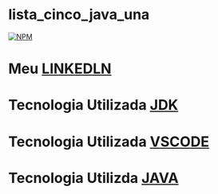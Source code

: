 # lista_cinco_java_una

[![NPM](https://img.shields.io/npm/l/react)](https://github.com/Maclalino/lista-tres-java-una/blob/main/LICENSE)
#  Meu [LINKEDLN](https://www.linkedin.com/in/maria-clara-marques-lino-65414026a)
# Tecnologia Utilizada [JDK](https://www.oracle.com/br/java/technologies/downloads/)
# Tecnologia Utilizada [VSCODE](https://code.visualstudio.com/)
# Tecnologia Utilizda [JAVA](https://www.java.com/pt-BR/)

